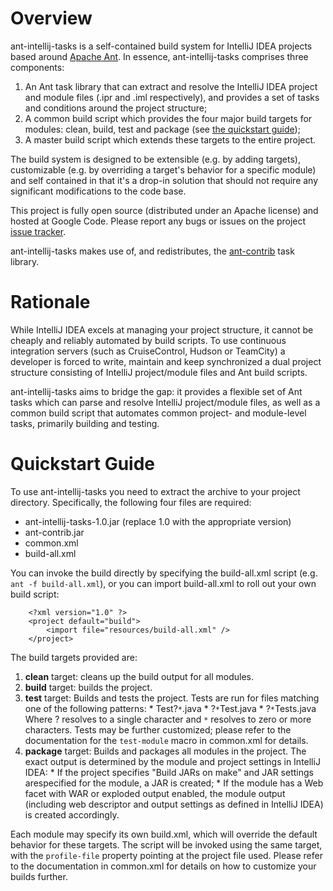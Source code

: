 # Overview #

ant-intellij-tasks is a self-contained build system for IntelliJ IDEA projects based around [Apache Ant](http://ant.apache.org/). In essence, ant-intellij-tasks comprises three components:

  1. An Ant task library that can extract and resolve the IntelliJ IDEA project and module files (.ipr and .iml respectively), and provides a set of tasks and conditions around the project structure;
  1. A common build script which provides the four major build targets for modules: clean, build, test and package (see [the quickstart guide](#Quickstart_Guide.md));
  1. A master build script which extends these targets to the entire project.

The build system is designed to be extensible (e.g. by adding targets), customizable (e.g. by overriding a target's behavior for a specific module) and self contained in that it's a drop-in solution that should not require any significant modifications to the code base.

This project is fully open source (distributed under an Apache license) and hosted at Google Code. Please report any bugs or issues on the project [issue tracker](http://code.google.com/p/ant-intellij-tasks/issues/list).

ant-intellij-tasks makes use of, and redistributes, the [ant-contrib](http://ant-contrib.sourceforge.net/) task library.

# Rationale #

While IntelliJ IDEA excels at managing your project structure, it cannot be cheaply and reliably automated by build scripts. To use continuous integration servers (such as CruiseControl, Hudson or TeamCity) a developer is forced to write, maintain and keep synchronized a dual project structure consisting of IntelliJ project/module files and Ant build scripts.

ant-intellij-tasks aims to bridge the gap: it provides a flexible set of Ant tasks which can parse and resolve IntelliJ project/module files, as well as a common build script that automates common project- and module-level tasks, primarily building and testing.

# Quickstart Guide #

To use ant-intellij-tasks you need to extract the archive to your project  directory. Specifically, the following four files are required:

  * ant-intellij-tasks-1.0.jar (replace 1.0 with the appropriate version)
  * ant-contrib.jar
  * common.xml
  * build-all.xml

You can invoke the build directly by specifying the build-all.xml script (e.g. `ant -f build-all.xml`), or you can import build-all.xml to roll out your own build script:

```
    <?xml version="1.0" ?>
    <project default="build">
        <import file="resources/build-all.xml" />
    </project>
```

The build targets provided are:

  1. **clean** target: cleans up the build output for all modules.
  1. **build** target: builds the project.
  1. **test** target: Builds and tests the project. Tests are run for files matching one of the following patterns:
    * Test?`*`.java
    * ?`*`Test.java
    * ?`*`Tests.java
Where ? resolves to a single character and `*` resolves to zero or more characters. Tests may be further customized; please refer to the documentation for the `test-module` macro in common.xml for details.
  1. **package** target: Builds and packages all modules in the project. The exact output is determined by the module and project settings in IntelliJ IDEA:
    * If the project specifies "Build JARs on make" and JAR settings arespecified for the module, a JAR is created;
    * If the module has a Web facet with WAR or exploded output enabled, the module output (including web descriptor and output settings as defined in IntelliJ IDEA) is created accordingly.

Each module may specify its own build.xml, which will override the default behavior for these targets. The script will be invoked using the same target, with the `profile-file` property pointing at the project file used. Please refer to the documentation in common.xml for details on how to customize your builds further.
